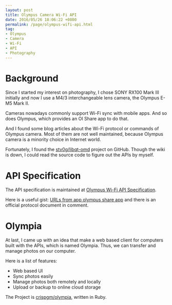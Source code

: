 ```yaml
---
layout: post
title: Olympus Camera Wi-Fi API
date: 2016/05/26 18:06:22 +0800
permalink: /page/olympus-wifi-api.html
tag:
- Olympus
- Camera
- Wi-Fi
- API
- Photography
---
```


# Background

Since I started my interest on photography, I chose SONY RX100 Mark III initially and now I use a M4/3 interchangeable lens camera, the Olympus E-M5 Mark II.

Cameras nowadays commonly support Wi-Fi sync with mobile apps. And so does Olympus, which provides an OI Share app to do that.

And I found some blog articles about the Wi-Fi protocol or commands of Olympus camera. Most of them are not well maintained, because Olympus camera is a minority choice in Internet world.

Fortunately, I found the [stv0g/libqt-omd](https://github.com/stv0g/libqt-omd) project on GitHub. Though the wiki is down, I could read the source code to figure out the APIs by myself.

# API Specification

The API specification is maintained at [Olympus Wi-Fi API Specification](https://github.com/crispgm/olympia/blob/master/api_specs.md).

Here is a useful gist: [URLs from app olympus share app](https://gist.github.com/mangelajo/6fa005ff3544fecdecfa) and there is an official protocol document in comment.

# Olympia

At last, I came up with an idea that make a web based client for computers built with the APIs, which is named Olympia. Thus, we can transfer and manage photos on our computer.

Here is a list of features:

* Web based UI
* Sync photos easily
* Manage photos both remotely and locally
* Upload or backup to online cloud storage

The Project is [crispgm/olympia](https://github.com/crispgm/olympia), written in Ruby.
